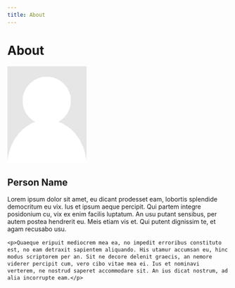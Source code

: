 ```yaml
---
title: About
---
```


# About

<div class="row">
  <div class="col-md-3">
    <img class="pull-left" src="/images/portrait-placeholder.png" alt="Person Placeholder">
  </div>
  <div class="col-md-9">
    <h2 class="about-name">Person Name</h2>
    <p>Lorem ipsum dolor sit amet, eu dicant prodesset eam, lobortis splendide democritum eu vix. Ius et ipsum aeque percipit. Qui partem integre posidonium cu, vix ex enim facilis luptatum. An usu putant sensibus, per autem postea hendrerit eu. Meis etiam vis et. Qui putent dignissim te, et agam recusabo usu.</p>

    <p>Quaeque eripuit mediocrem mea ea, no impedit erroribus constituto est, no eam detraxit sapientem aliquando. His utamur accumsan eu, hinc modus scriptorem per an. Sit ne decore delenit graecis, an nemore viderer percipit cum, vero cibo vitae mea ei. Ius et nominavi verterem, ne nostrud saperet accommodare sit. An ius dicat nostrum, ad alia incorrupte eam.</p>
  </div>
</div>
